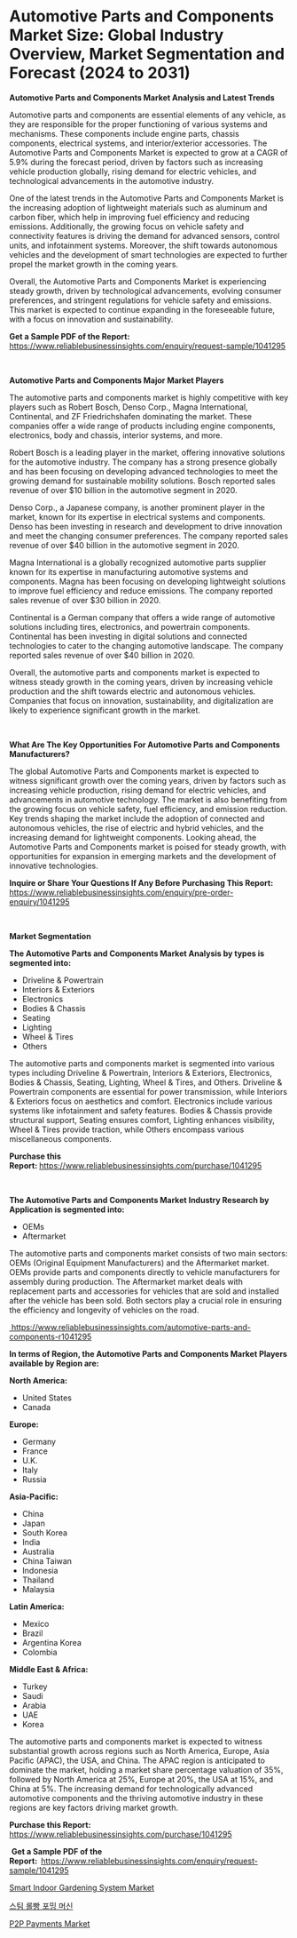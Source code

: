 <p><h1>Automotive Parts and Components Market Size: Global Industry Overview, Market Segmentation and Forecast (2024 to 2031)</h1></p><p><strong>Automotive Parts and Components Market Analysis and Latest Trends</strong></p>
<p><p>Automotive parts and components are essential elements of any vehicle, as they are responsible for the proper functioning of various systems and mechanisms. These components include engine parts, chassis components, electrical systems, and interior/exterior accessories. The Automotive Parts and Components Market is expected to grow at a CAGR of 5.9% during the forecast period, driven by factors such as increasing vehicle production globally, rising demand for electric vehicles, and technological advancements in the automotive industry.</p><p>One of the latest trends in the Automotive Parts and Components Market is the increasing adoption of lightweight materials such as aluminum and carbon fiber, which help in improving fuel efficiency and reducing emissions. Additionally, the growing focus on vehicle safety and connectivity features is driving the demand for advanced sensors, control units, and infotainment systems. Moreover, the shift towards autonomous vehicles and the development of smart technologies are expected to further propel the market growth in the coming years.</p><p>Overall, the Automotive Parts and Components Market is experiencing steady growth, driven by technological advancements, evolving consumer preferences, and stringent regulations for vehicle safety and emissions. This market is expected to continue expanding in the foreseeable future, with a focus on innovation and sustainability.</p></p>
<p><strong>Get a Sample PDF of the Report:&nbsp;</strong> <a href="https://www.reliablebusinessinsights.com/enquiry/request-sample/1041295">https://www.reliablebusinessinsights.com/enquiry/request-sample/1041295</a></p>
<p>&nbsp;</p>
<p><strong>Automotive Parts and Components Major Market Players</strong></p>
<p><p>The automotive parts and components market is highly competitive with key players such as Robert Bosch, Denso Corp., Magna International, Continental, and ZF Friedrichshafen dominating the market. These companies offer a wide range of products including engine components, electronics, body and chassis, interior systems, and more.</p><p>Robert Bosch is a leading player in the market, offering innovative solutions for the automotive industry. The company has a strong presence globally and has been focusing on developing advanced technologies to meet the growing demand for sustainable mobility solutions. Bosch reported sales revenue of over $10 billion in the automotive segment in 2020.</p><p>Denso Corp., a Japanese company, is another prominent player in the market, known for its expertise in electrical systems and components. Denso has been investing in research and development to drive innovation and meet the changing consumer preferences. The company reported sales revenue of over $40 billion in the automotive segment in 2020.</p><p>Magna International is a globally recognized automotive parts supplier known for its expertise in manufacturing automotive systems and components. Magna has been focusing on developing lightweight solutions to improve fuel efficiency and reduce emissions. The company reported sales revenue of over $30 billion in 2020.</p><p>Continental is a German company that offers a wide range of automotive solutions including tires, electronics, and powertrain components. Continental has been investing in digital solutions and connected technologies to cater to the changing automotive landscape. The company reported sales revenue of over $40 billion in 2020.</p><p>Overall, the automotive parts and components market is expected to witness steady growth in the coming years, driven by increasing vehicle production and the shift towards electric and autonomous vehicles. Companies that focus on innovation, sustainability, and digitalization are likely to experience significant growth in the market.</p></p>
<p>&nbsp;</p>
<p><strong>What Are The Key Opportunities For Automotive Parts and Components Manufacturers?</strong></p>
<p><p>The global Automotive Parts and Components market is expected to witness significant growth over the coming years, driven by factors such as increasing vehicle production, rising demand for electric vehicles, and advancements in automotive technology. The market is also benefiting from the growing focus on vehicle safety, fuel efficiency, and emission reduction. Key trends shaping the market include the adoption of connected and autonomous vehicles, the rise of electric and hybrid vehicles, and the increasing demand for lightweight components. Looking ahead, the Automotive Parts and Components market is poised for steady growth, with opportunities for expansion in emerging markets and the development of innovative technologies.</p></p>
<p><strong>Inquire or Share Your Questions If Any Before Purchasing This Report:</strong> <a href="https://www.reliablebusinessinsights.com/enquiry/pre-order-enquiry/1041295">https://www.reliablebusinessinsights.com/enquiry/pre-order-enquiry/1041295</a></p>
<p>&nbsp;</p>
<p><strong>Market Segmentation</strong></p>
<p><strong>The Automotive Parts and Components Market Analysis by types is segmented into:</strong></p>
<p><ul><li>Driveline & Powertrain</li><li>Interiors & Exteriors</li><li>Electronics</li><li>Bodies & Chassis</li><li>Seating</li><li>Lighting</li><li>Wheel & Tires</li><li>Others</li></ul></p>
<p><p>The automotive parts and components market is segmented into various types including Driveline & Powertrain, Interiors & Exteriors, Electronics, Bodies & Chassis, Seating, Lighting, Wheel & Tires, and Others. Driveline & Powertrain components are essential for power transmission, while Interiors & Exteriors focus on aesthetics and comfort. Electronics include various systems like infotainment and safety features. Bodies & Chassis provide structural support, Seating ensures comfort, Lighting enhances visibility, Wheel & Tires provide traction, while Others encompass various miscellaneous components.</p></p>
<p><strong>Purchase this Report:&nbsp;</strong><a href="https://www.reliablebusinessinsights.com/purchase/1041295">https://www.reliablebusinessinsights.com/purchase/1041295</a></p>
<p>&nbsp;</p>
<p><strong>The Automotive Parts and Components Market Industry Research by Application is segmented into:</strong></p>
<p><ul><li>OEMs</li><li>Aftermarket</li></ul></p>
<p><p>The automotive parts and components market consists of two main sectors: OEMs (Original Equipment Manufacturers) and the Aftermarket market. OEMs provide parts and components directly to vehicle manufacturers for assembly during production. The Aftermarket market deals with replacement parts and accessories for vehicles that are sold and installed after the vehicle has been sold. Both sectors play a crucial role in ensuring the efficiency and longevity of vehicles on the road.</p></p>
<p><a href="https://www.reliablebusinessinsights.com/automotive-parts-and-components-r1041295">&nbsp;https://www.reliablebusinessinsights.com/automotive-parts-and-components-r1041295</a></p>
<p><strong>In terms of Region, the Automotive Parts and Components Market Players available by Region are:</strong></p>
<p>
    <p> <strong> North America: </strong>
        <ul>
            <li>United States</li>
            <li>Canada</li>
        </ul>
        </p> 
    <p> <strong> Europe: </strong>
        <ul>
            <li>Germany</li>
            <li>France</li>
            <li>U.K.</li>
            <li>Italy</li>
            <li>Russia</li>
        </ul>
        </p> 
    <p> <strong> Asia-Pacific: </strong>
        <ul>
            <li>China</li>
            <li>Japan</li>
            <li>South Korea</li>
            <li>India</li>
            <li>Australia</li>
            <li>China Taiwan</li>
            <li>Indonesia</li>
            <li>Thailand</li>
            <li>Malaysia</li>
        </ul>
        </p> 
    <p> <strong> Latin America: </strong>
        <ul>
            <li>Mexico</li>
            <li>Brazil</li>
            <li>Argentina Korea</li>
            <li>Colombia</li>
        </ul>
        </p> 
    <p> <strong> Middle East & Africa: </strong>
        <ul>
            <li>Turkey</li>
            <li>Saudi</li>
            <li>Arabia</li>
            <li>UAE</li>
            <li>Korea</li>
        </ul>
    </p>
    </p>
<p><p>The automotive parts and components market is expected to witness substantial growth across regions such as North America, Europe, Asia Pacific (APAC), the USA, and China. The APAC region is anticipated to dominate the market, holding a market share percentage valuation of 35%, followed by North America at 25%, Europe at 20%, the USA at 15%, and China at 5%. The increasing demand for technologically advanced automotive components and the thriving automotive industry in these regions are key factors driving market growth.</p></p>
<p><strong>Purchase this Report: </strong><a href="https://www.reliablebusinessinsights.com/purchase/1041295">https://www.reliablebusinessinsights.com/purchase/1041295</a></p>
<p>&nbsp;<strong>Get a Sample PDF of the Report:&nbsp;&nbsp;</strong><a href="https://www.reliablebusinessinsights.com/enquiry/request-sample/1041295">https://www.reliablebusinessinsights.com/enquiry/request-sample/1041295</a></p>
<p><strong></strong></p>
<p><p><a href="https://view.publitas.com/reportprime-1/smart-indoor-gardening-system-market-report-by-product-type-self-watering-intelligent-sensing-intelligent-pest-management-other-technologies-end-use-household-use-others-and-region-2024-2031/">Smart Indoor Gardening System Market</a></p><p><a href="https://github.com/PercyHagernes9778/Market-Research-Report-List-2/blob/main/6614889113471.md">스팀 롤빵 포밍 머신</a></p><p><a href="https://github.com/nafiafirdania/Market-Research-Report-List-1/blob/main/p2p-payments-market.md">P2P Payments Market</a></p></p>